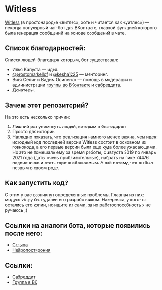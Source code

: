 # Witless
[Witless](https://vk.com/witless) (в простонародье «витлес», хоть и читается как «уитлес») — некогда популярный чат-бот для ВКонтакте, 
главной функцией которого была генерация сообщений на основе сообщений в чате.

## Список благодарностей:
Список людей, благодаря которым, бот существовал:
* Илья Капуста — идея.
* [@prostomarkellof](https://github.com/prostomarkeloff) и [@kesha1225](https://github.com/kesha1225) — менторинг.
* Витя Селин и Вадим Осипенко — помощь в модерации и администрации 
[группы во ВКонтакте](https://vk.com/witless) и [сабреддита](https://reddit.com/r/witless).
* Донатеры.

## Зачем этот репозиторий?
На это есть несколько причин:
1. Лишний раз упомянуть людей, которым я благодарен.
2. Просто для истории.
3. Наглядно показать, что реализация намного менее важна, чем идея:
исходный код последней версии Witless состоит в основном из говнокода, 
а его первые версии были еще куда более ужасающими. 
Но это не помешало ему за время работы, с августа 2019 по январь 2021 года (даты очень приблизительные), 
набрать на пике 74476 подписчиков и стать горячо обожаемым. 
А всё потому, что он был первым в своем роде.

## Как запустить код?
С этим у вас возникнут определенные проблемы. Главная из них: 
модуль `vk.py` был удален его разработчиком. 
Наверняка, у кого-то остались его копии, но ищите их сами, 
за их работоспособность я не ручаюсь ;)

## Ссылки на аналоги бота, которые появились после него:
* [Сглыпа](https://vk.com/sglypa)
* [Нейропостирония](https://vk.com/neuropostirony)

## Ссылки:
* [Сабреддит](https://reddit.com/r/witless)
* [Группа в ВК](https://vk.com/witless)
